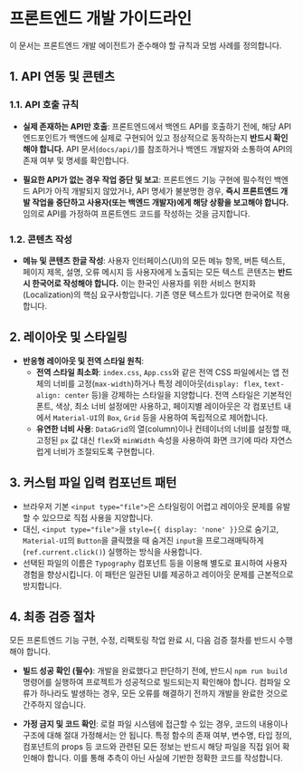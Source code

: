 # 프론트엔드 개발 가이드라인

이 문서는 프론트엔드 개발 에이전트가 준수해야 할 규칙과 모범 사례를 정의합니다.

## 1. API 연동 및 콘텐츠

### 1.1. API 호출 규칙

*   **실제 존재하는 API만 호출**: 프론트엔드에서 백엔드 API를 호출하기 전에, 해당 API 엔드포인트가 백엔드에 실제로 구현되어 있고 정상적으로 동작하는지 **반드시 확인해야 합니다.** API 문서(`docs/api/`)를 참조하거나 백엔드 개발자와 소통하여 API의 존재 여부 및 명세를 확인합니다.

*   **필요한 API가 없는 경우 작업 중단 및 보고**: 프론트엔드 기능 구현에 필수적인 백엔드 API가 아직 개발되지 않았거나, API 명세가 불분명한 경우, **즉시 프론트엔드 개발 작업을 중단하고 사용자(또는 백엔드 개발자)에게 해당 상황을 보고해야 합니다.** 임의로 API를 가정하여 프론트엔드 코드를 작성하는 것을 금지합니다.

### 1.2. 콘텐츠 작성

*   **메뉴 및 콘텐츠 한글 작성**: 사용자 인터페이스(UI)의 모든 메뉴 항목, 버튼 텍스트, 페이지 제목, 설명, 오류 메시지 등 사용자에게 노출되는 모든 텍스트 콘텐츠는 **반드시 한국어로 작성해야 합니다.** 이는 한국인 사용자를 위한 서비스 현지화(Localization)의 핵심 요구사항입니다. 기존 영문 텍스트가 있다면 한국어로 적용합니다.

## 2. 레이아웃 및 스타일링

*   **반응형 레이아웃 및 전역 스타일 원칙**:
    *   **전역 스타일 최소화**: `index.css`, `App.css`와 같은 전역 CSS 파일에서는 앱 전체의 너비를 고정(`max-width`)하거나 특정 레이아웃(`display: flex`, `text-align: center` 등)을 강제하는 스타일을 지양합니다. 전역 스타일은 기본적인 폰트, 색상, 최소 너비 설정에만 사용하고, 페이지별 레이아웃은 각 컴포넌트 내에서 `Material-UI`의 `Box`, `Grid` 등을 사용하여 독립적으로 제어합니다.
    *   **유연한 너비 사용**: `DataGrid`의 열(column)이나 컨테이너의 너비를 설정할 때, 고정된 `px` 값 대신 `flex`와 `minWidth` 속성을 사용하여 화면 크기에 따라 자연스럽게 너비가 조절되도록 구현합니다.

## 3. 커스텀 파일 입력 컴포넌트 패턴

*   브라우저 기본 `<input type="file">`은 스타일링이 어렵고 레이아웃 문제를 유발할 수 있으므로 직접 사용을 지양합니다.
*   대신, `<input type="file">`을 `style={{ display: 'none' }}`으로 숨기고, `Material-UI`의 `Button`을 클릭했을 때 숨겨진 `input`을 프로그래매틱하게(`ref.current.click()`) 실행하는 방식을 사용합니다.
*   선택된 파일의 이름은 `Typography` 컴포넌트 등을 이용해 별도로 표시하여 사용자 경험을 향상시킵니다. 이 패턴은 일관된 UI를 제공하고 레이아웃 문제를 근본적으로 방지합니다.

## 4. 최종 검증 절차

모든 프론트엔드 기능 구현, 수정, 리팩토링 작업 완료 시, 다음 검증 절차를 반드시 수행해야 합니다.

*   **빌드 성공 확인 (필수)**: 개발을 완료했다고 판단하기 전에, 반드시 `npm run build` 명령어를 실행하여 프로젝트가 성공적으로 빌드되는지 확인해야 합니다. 컴파일 오류가 하나라도 발생하는 경우, 모든 오류를 해결하기 전까지 개발을 완료한 것으로 간주하지 않습니다.

*   **가정 금지 및 코드 확인**: 로컬 파일 시스템에 접근할 수 있는 경우, 코드의 내용이나 구조에 대해 절대 가정해서는 안 됩니다. 특정 함수의 존재 여부, 변수명, 타입 정의, 컴포넌트의 props 등 코드와 관련된 모든 정보는 반드시 해당 파일을 직접 읽어 확인해야 합니다. 이를 통해 추측이 아닌 사실에 기반한 정확한 코드를 작성합니다.
